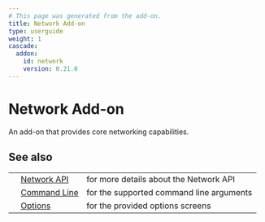 ```yaml
---
# This page was generated from the add-on.
title: Network Add-on
type: userguide
weight: 1
cascade:
  addon:
    id: network
    version: 0.21.0
---
```


# Network Add-on

An add-on that provides core networking capabilities.

## See also

|   |                                                       |                                          |
|---|-------------------------------------------------------|------------------------------------------|
|   | [Network API](/docs/desktop/addons/network/api/)      | for more details about the Network API   |
|   | [Command Line](/docs/desktop/addons/network/cmdline/) | for the supported command line arguments |
|   | [Options](/docs/desktop/addons/network/options/)      | for the provided options screens         |
